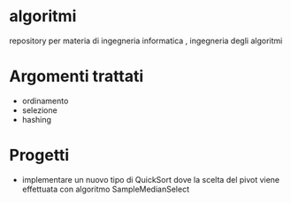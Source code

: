 # algoritmi
repository per materia di ingegneria informatica , ingegneria degli algoritmi

# Argomenti trattati
* ordinamento
* selezione
* hashing
  
# Progetti
* implementare un nuovo tipo di QuickSort dove la scelta del pivot viene effettuata con algoritmo SampleMedianSelect 

